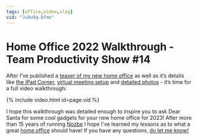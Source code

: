 ```yaml
---
tags: [office,video,vlog]
vid: "Ju9u9q-Dfmo"
---
```


# Home Office 2022 Walkthrough - Team Productivity Show #14

After I’ve published a [teaser of my new home office](/office-things/) as well as it’s details like [the iPad Corner](/ipad-corner), [virtual meeting setup](/streaming) and [detailed photos](/office22/) - it’s time for a full video walkthrough:

{% include video.html id=page.vid %}

<!--More-->

I hope this walkthrough was detailed enough to inspire you to ask Dear Santa for some cool gadgets for your new home office for 2023! After more than 15 years of running [Nozbe][n] I hope I've learned my lessons as to what a great [home office](/office) should have! If you have any questions, [do let me know!](/contact)


[n]: https://michael.gratis/nozbe
[np]: https://michael.gratis/nozbepersonal